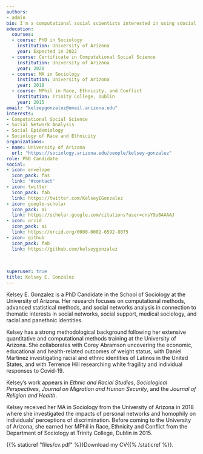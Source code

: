 ```yaml
---
authors:
- admin
bio: I'm a computational social scientists interested in using sdocial data in new and innovative ways.
education:
  courses:
  - course: PhD in Sociology
    institution: University of Arizona
    year: Expected in 2022
  - course: Certificate in Computational Social Science
    institution: University of Arizona
    year: 2020
  - course: MA in Sociology
    institution: University of Arizona
    year: 2018
  - course: MPhil in Race, Ethnicity, and Conflict
    institution: Trinity College, Dublin
    year: 2015
email: "kelseygonzalez@email.arizona.edu"
interests:
- Computational Social Science
- Social Network Analysis
- Social Epidemiology
- Sociology of Race and Ethnicity
organizations:
- name: University of Arizona
  url: "https://sociology.arizona.edu/people/kelsey-gonzalez"
role: PhD Candidate
social:
- icon: envelope
  icon_pack: fas
  link: '#contact'
- icon: twitter
  icon_pack: fab
  link: https://twitter.com/KelseyEGonzalez
- icon: google-scholar
  icon_pack: ai
  link: https://scholar.google.com/citations?user=cnsY9p8AAAAJ
- icon: orcid
  icon_pack: ai
  link: https://orcid.org/0000-0002-6592-8075
- icon: github
  icon_pack: fab
  link: https://github.com/kelseygonzalez
  
  
  
superuser: true
title: Kelsey E. Gonzalez
---
```


Kelsey E. Gonzalez is a PhD Candidate in the School of Sociology at the University of Arizona. Her research focuses on computational methods, advanced statistical methods, and social networks analysis in connection to thematic interests in social networks, social support, medical sociology, and racial and panethnic identities.

Kelsey has a strong methodological background following her extensive quantitative and computational methods training at the University of Arizona. She collaborates with Corey Abramson uncovering the economic, educational and health-related outcomes of weight status, with Daniel Martinez investigating racial and ethnic identities of Latinos in the United States, and with Terrence Hill researching white fragility and individual responses to Covid-19.

Kelsey’s work appears in *Ethnic and Racial Studies*, *Sociological Perspectives*, *Journal on Migration and Human Security*, and the *Journal of Religion and Health*.

Kelsey received her MA in Sociology from the University of Arizona in 2018 where she investigated the impacts of personal networks and homophily on individuals’ perceptions of discrimination. Before coming to the University of Arizona, she earned her MPhil in Race, Ethnicity and Conflict from the Department of Sociology at Trinity College, Dublin in 2015.

{{% staticref "files/cv.pdf" %}}Download my CV{{% /staticref %}}.
